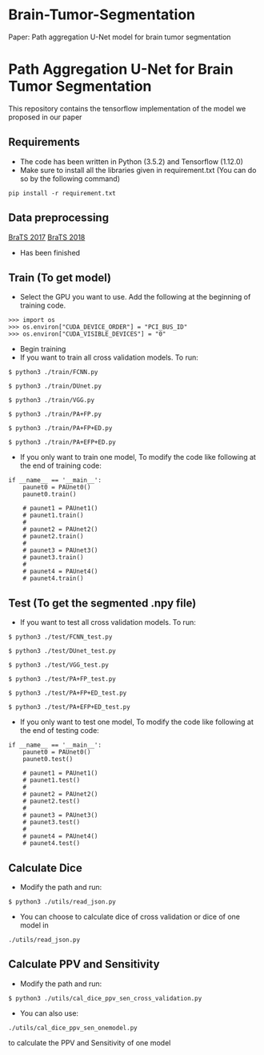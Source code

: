 # Brain-Tumor-Segmentation
Paper: Path aggregation U-Net model for brain tumor segmentation



# Path Aggregation U-Net for Brain Tumor Segmentation
This repository contains the tensorflow implementation of the model we proposed in our paper

## Requirements

- The code has been written in Python (3.5.2) and Tensorflow (1.12.0)
- Make sure to install all the libraries given in requirement.txt (You can do so by the following command)
```
pip install -r requirement.txt
```


## Data preprocessing
[BraTS 2017](https://www.med.upenn.edu/sbia/brats2017.html) 
[BraTS 2018](https://www.med.upenn.edu/sbia/brats2018.html) 
* Has been finished

## Train (To get model)
* Select the GPU you want to use. Add the following at the beginning of training code.
```
>>> import os
>>> os.environ["CUDA_DEVICE_ORDER"] = "PCI_BUS_ID"
>>> os.environ["CUDA_VISIBLE_DEVICES"] = "0"
```

* Begin training
* If you want to train all cross validation models. To run:
```
$ python3 ./train/FCNN.py
```
```
$ python3 ./train/DUnet.py
```
```
$ python3 ./train/VGG.py
```
```
$ python3 ./train/PA+FP.py
```
```
$ python3 ./train/PA+FP+ED.py
```
```
$ python3 ./train/PA+EFP+ED.py
```

* If you only want to train one model, To modify the code like following at the end of training code:
```
if __name__ == '__main__':
    paunet0 = PAUnet0()
    paunet0.train()

    # paunet1 = PAUnet1()
    # paunet1.train()
    #
    # paunet2 = PAUnet2()
    # paunet2.train()
    #
    # paunet3 = PAUnet3()
    # paunet3.train()
    #
    # paunet4 = PAUnet4()
    # paunet4.train()
```

## Test (To get the segmented .npy file)
* If you want to test all cross validation models. To run:
```
$ python3 ./test/FCNN_test.py
```
```
$ python3 ./test/DUnet_test.py
```
```
$ python3 ./test/VGG_test.py
```
```
$ python3 ./test/PA+FP_test.py
```
```
$ python3 ./test/PA+FP+ED_test.py
```
```
$ python3 ./test/PA+EFP+ED_test.py
```
* If you only want to test one model, To modify the code like following at the end of testing code:
```
if __name__ == '__main__':
    paunet0 = PAUnet0()
    paunet0.test()

    # paunet1 = PAUnet1()
    # paunet1.test()
    #
    # paunet2 = PAUnet2()
    # paunet2.test()
    #
    # paunet3 = PAUnet3()
    # paunet3.test()
    #
    # paunet4 = PAUnet4()
    # paunet4.test()
```
## Calculate Dice


* Modify the path and run:
```
$ python3 ./utils/read_json.py
```
* You can choose to calculate dice of cross validation or dice of one model in
```
./utils/read_json.py
```


## Calculate PPV and Sensitivity
* Modify the path and run:
```
$ python3 ./utils/cal_dice_ppv_sen_cross_validation.py
```
* You can also use:
```
./utils/cal_dice_ppv_sen_onemodel.py
```
to calculate the PPV and Sensitivity of one model




